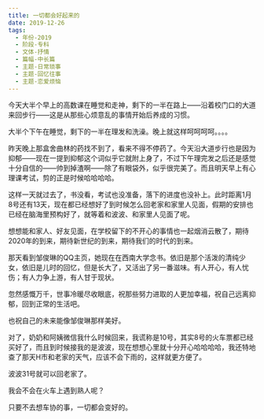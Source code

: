 ```yaml
---
title: 一切都会好起来的
date: 2019-12-26
tags:
  - 年份-2019
  - 阶段-专科
  - 文体-抒情
  - 篇幅-中长篇
  - 主题-日常琐事
  - 主题-回忆往事
  - 主题-恋爱烦恼
---
```


今天大半个早上的高数课在睡觉和走神，剩下的一半在路上——沿着校门口的大道来回步行——这是从那些心烦意乱的事情开始后养成的习惯。

大半个下午在睡觉，剩下的一半在理发和洗澡。晚上就这样呵呵呵呵。。。。

昨天晚上那盒舍曲林的药找不到了，看来不得不停药了。今天沿大道步行也是因为抑郁——现在一提到抑郁这个词似乎它就附上身了，不过下午理完发之后还是感觉十分自信的——帅到掉渣啊——除了有眼袋外，似乎很完美了。而且明天早上有心理课考试，剪的正是时候哈哈哈哈。

这样一天就过去了，书没看，考试也没准备，落下的进度也没补上。此时距离1月8号还有13天，现在都已经想好了到时候怎么回老家和家里人见面，假期的安排也已经在脑海里预构好了，就等着和波波、和家里人见面了呢。

想想能和家人、好友见面，在学校留下的不开心的事情也一起烟消云散了，期待2020年的到来，期待新世纪的到来，期待我们的时代的到来。

那天看到邹俊琳的QQ主页，她现在在西南大学念书。依旧是那个活泼的清纯少女，依旧是儿时的回忆，但是长大了，又活出了另一番滋味。有人开心，有人忧伤；有人力争上游，有人甘于现状。

忽然感慨万千，世事冷暖尽收眼底，祝那些努力进取的人更加幸福，祝自己远离抑郁，回到正常的生活吧。

也祝自己的未来能像邹俊琳那样美好。

对了，奶奶和阿姨微信我什么时候回来，我谎称是10号，其实8号的火车票都已经买好了，而且到时候接我的是波波，现在想想心里就十分开心哈哈哈哈，我还特地查了那天H市和老家的天气，应该不会下雨的，这样就更方便了。

波波31号就可以回老家了。

我会不会在火车上遇到熟人呢？

只要不去想车协的事，一切都会变好的。
